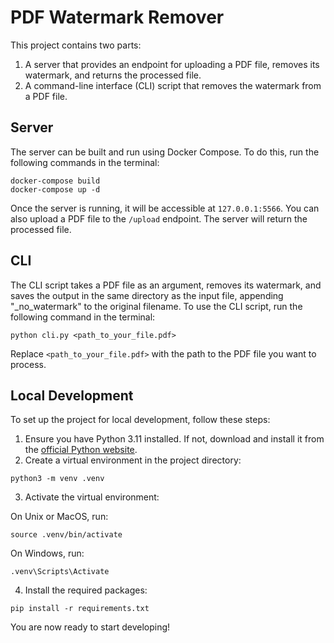 # PDF Watermark Remover

This project contains two parts:

1. A server that provides an endpoint for uploading a PDF file, removes its watermark, and returns the processed file.
2. A command-line interface (CLI) script that removes the watermark from a PDF file.

## Server

The server can be built and run using Docker Compose. To do this, run the following commands in the terminal:

```
docker-compose build
docker-compose up -d
```

Once the server is running, it will be accessible at `127.0.0.1:5566`. You can also upload a PDF file to the `/upload` endpoint. The server will return the processed file.

## CLI

The CLI script takes a PDF file as an argument, removes its watermark, and saves the output in the same directory as the input file, appending "_no_watermark" to the original filename. To use the CLI script, run the following command in the terminal:

```
python cli.py <path_to_your_file.pdf>
```

Replace `<path_to_your_file.pdf>` with the path to the PDF file you want to process.

## Local Development

To set up the project for local development, follow these steps:

1. Ensure you have Python 3.11 installed. If not, download and install it from the [official Python website](https://www.python.org/downloads/).
2. Create a virtual environment in the project directory:

```
python3 -m venv .venv
```

3. Activate the virtual environment:

On Unix or MacOS, run:

```
source .venv/bin/activate
```

On Windows, run:

```
.venv\Scripts\Activate
```

4. Install the required packages:

```
pip install -r requirements.txt
```

You are now ready to start developing!
